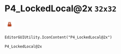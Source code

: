 # P4_LockedLocal@2x `32x32`
<img src="/img/P4_LockedLocal.png" width=32 height=32>

``` CSharp
EditorGUIUtility.IconContent("P4_LockedLocal@2x")
```
```
P4_LockedLocal@2x
```
